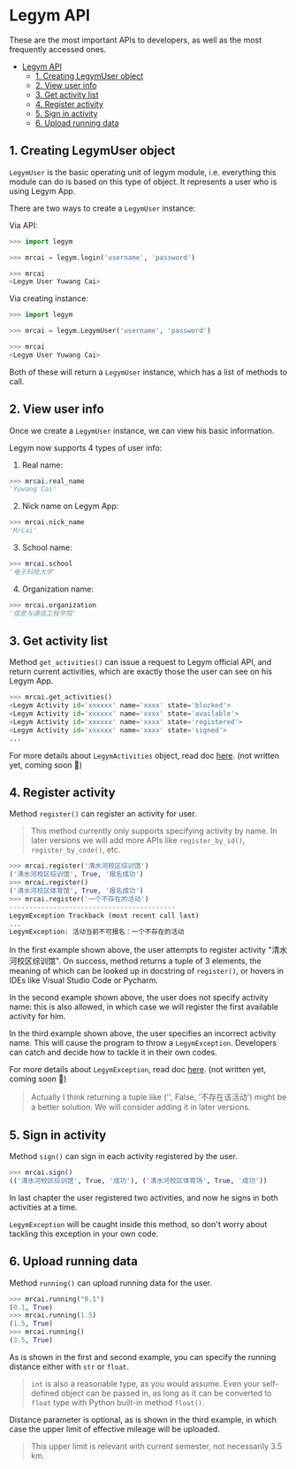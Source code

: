 # Legym API

These are the most important APIs to developers, as well as the most frequently accessed ones.

- [Legym API](#legym-api)
  - [1. Creating LegymUser object](#1-creating-legymuser-object)
  - [2. View user info](#2-view-user-info)
  - [3. Get activity list](#3-get-activity-list)
  - [4. Register activity](#4-register-activity)
  - [5. Sign in activity](#5-sign-in-activity)
  - [6. Upload running data](#6-upload-running-data)

## 1. Creating LegymUser object

`LegymUser` is the basic operating unit of legym module, i.e. everything this module can do is based on this type of object. It represents a user who is using Legym App.

There are two ways to create a `LegymUser` instance:

Via API:

```Python
>>> import legym

>>> mrcai = legym.login('username', 'password')

>>> mrcai
<Legym User Yuwang Cai>
```

Via creating instance:

```Python
>>> import legym

>>> mrcai = legym.LegymUser('username', 'password')

>>> mrcai
<Legym User Yuwang Cai>
```

Both of these will return a `LegymUser` instance, which has a list of methods to call.

## 2. View user info

Once we create a `LegymUser` instance, we can view his basic information.

Legym now supports 4 types of user info:

1. Real name:

```Python
>>> mrcai.real_name
'Yuwang Cai'
```

2. Nick name on Legym App:

```Python
>>> mrcai.nick_name
'MrCai'
```

3. School name:

```Python
>>> mrcai.school
'电子科技大学'
```

4. Organization name:

```Python
>>> mrcai.organization
'信息与通信工程学院'
```

## 3. Get activity list

Method `get_activities()` can issue a request to Legym official API, and return current activities, which are exactly those the user can see on his Legym App.

```Python
>>> mrcai.get_activities()
<Legym Activity id='xxxxxx' name='xxxx' state='blocked'>
<Legym Activity id='xxxxxx' name='xxxx' state='available'>
<Legym Activity id='xxxxxx' name='xxxx' state='registered'>
<Legym Activity id='xxxxxx' name='xxxx' state='signed'>
...
```

For more details about `LegymActivities` object, read doc [here](https://www.bilibili.com/video/BV1ER4y1E7qn). (not written yet, coming soon 🥰)

## 4. Register activity

Method `register()` can register an activity for user.

> This method currently only supports specifying activity by name. In later versions we will add more APIs like `register_by_id()`, `register_by_code()`, etc.

```Python
>>> mrcai.register('清水河校区综训馆')
('清水河校区综训馆', True, '报名成功')
>>> mrcai.register()
('清水河校区体育馆', True, '报名成功')
>>> mrcai.register('一个不存在的活动')
------------------------------------------
LegymException Trackback (most recent call last)
...
LegymException: 活动当前不可报名：一个不存在的活动
```

In the first example shown above, the user attempts to register activity "清水河校区综训馆". On success, method returns a tuple of 3 elements, the meaning of which can be looked up in docstring of `register()`, or hovers in IDEs like Visual Studio Code or Pycharm.

In the second example shown above, the user does not specify activity name: this is also allowed, in which case we will register the first available activity for him.

In the third example shown above, the user specifies an incorrect activity name. This will cause the program to throw a `LegymException`. Developers can catch and decide how to tackle it in their own codes.

For more details about `LegymException`, read doc [here](https://www.bilibili.com/video/BV1PN411X7QW). (not written yet, coming soon 🥰)

> Actually I think returning a tuple like ('', False, '不存在该活动') might be a better solution. We will consider adding it in later versions.

## 5. Sign in activity

Method `sign()` can sign in each activity registered by the user.

```Python
>>> mrcai.sign()
(('清水河校区综训馆', True, '成功'), ('清水河校区体育场', True, '成功'))
```

In last chapter the user registered two activities, and now he signs in both activities at a time.

`LegymException` will be caught inside this method, so don't worry about tackling this exception in your own code.

## 6. Upload running data

Method `running()` can upload running data for the user.

```Python
>>> mrcai.running("0.1")
(0.1, True)
>>> mrcai.running(1.5)
(1.5, True)
>>> mrcai.running()
(3.5, True)
```

As is shown in the first and second example, you can specify the running distance either with `str` or `float`.

> `int` is also a reasonable type, as you would assume. Even your self-defined object can be passed in, as long as it can be converted to `float` type with Python built-in method `float()`.

Distance parameter is optional, as is shown in the third example, in which case the upper limit of effective mileage will be uploaded.

> This upper limit is relevant with current semester, not necessarily 3.5 km.
